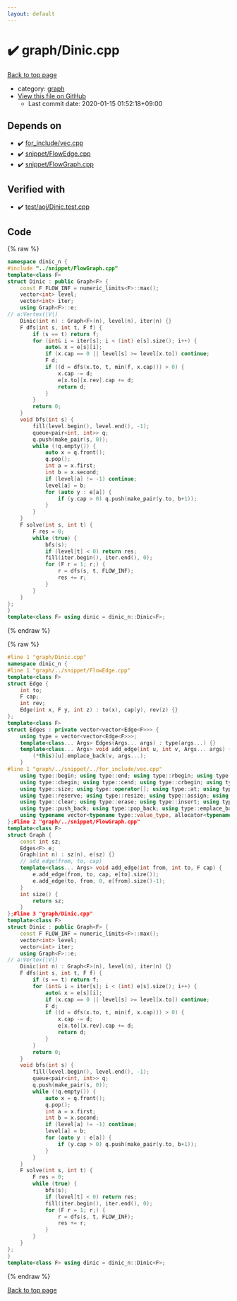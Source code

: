 ```yaml
---
layout: default
---
```


<!-- mathjax config similar to math.stackexchange -->
<script type="text/javascript" async
  src="https://cdnjs.cloudflare.com/ajax/libs/mathjax/2.7.5/MathJax.js?config=TeX-MML-AM_CHTML">
</script>
<script type="text/x-mathjax-config">
  MathJax.Hub.Config({
    TeX: { equationNumbers: { autoNumber: "AMS" }},
    tex2jax: {
      inlineMath: [ ['$','$'] ],
      processEscapes: true
    },
    "HTML-CSS": { matchFontHeight: false },
    displayAlign: "left",
    displayIndent: "2em"
  });
</script>

<script type="text/javascript" src="https://cdnjs.cloudflare.com/ajax/libs/jquery/3.4.1/jquery.min.js"></script>
<script src="https://cdn.jsdelivr.net/npm/jquery-balloon-js@1.1.2/jquery.balloon.min.js" integrity="sha256-ZEYs9VrgAeNuPvs15E39OsyOJaIkXEEt10fzxJ20+2I=" crossorigin="anonymous"></script>
<script type="text/javascript" src="../../assets/js/copy-button.js"></script>
<link rel="stylesheet" href="../../assets/css/copy-button.css" />


# :heavy_check_mark: graph/Dinic.cpp

<a href="../../index.html">Back to top page</a>

* category: <a href="../../index.html#f8b0b924ebd7046dbfa85a856e4682c8">graph</a>
* <a href="{{ site.github.repository_url }}/blob/master/graph/Dinic.cpp">View this file on GitHub</a>
    - Last commit date: 2020-01-15 01:52:18+09:00




## Depends on

* :heavy_check_mark: <a href="../for_include/vec.cpp.html">for_include/vec.cpp</a>
* :heavy_check_mark: <a href="../snippet/FlowEdge.cpp.html">snippet/FlowEdge.cpp</a>
* :heavy_check_mark: <a href="../snippet/FlowGraph.cpp.html">snippet/FlowGraph.cpp</a>


## Verified with

* :heavy_check_mark: <a href="../../verify/test/aoj/Dinic.test.cpp.html">test/aoj/Dinic.test.cpp</a>


## Code

<a id="unbundled"></a>
{% raw %}
```cpp
namespace dinic_n {
#include "../snippet/FlowGraph.cpp"
template<class F>
struct Dinic : public Graph<F> {
	const F FLOW_INF = numeric_limits<F>::max();
	vector<int> level;
	vector<int> iter;
	using Graph<F>::e;
// a:Vertex(|V|)
	Dinic(int n) : Graph<F>(n), level(n), iter(n) {}
	F dfs(int s, int t, F f) {
		if (s == t) return f;
		for (int& i = iter[s]; i < (int) e[s].size(); i++) {
			auto& x = e[s][i];
			if (x.cap == 0 || level[s] >= level[x.to]) continue;
			F d;
			if ((d = dfs(x.to, t, min(f, x.cap))) > 0) {
				x.cap -= d;
				e[x.to][x.rev].cap += d;
				return d;
			}
		}
		return 0;
	}
	void bfs(int s) {
		fill(level.begin(), level.end(), -1);
		queue<pair<int, int>> q;
		q.push(make_pair(s, 0));
		while (!q.empty()) {
			auto x = q.front();
			q.pop();
			int a = x.first;
			int b = x.second;
			if (level[a] != -1) continue;
			level[a] = b;
			for (auto y : e[a]) {
				if (y.cap > 0) q.push(make_pair(y.to, b+1));
			}
		}
	}
	F solve(int s, int t) {
		F res = 0;
		while (true) {
			bfs(s);
			if (level[t] < 0) return res;
			fill(iter.begin(), iter.end(), 0);
			for (F r = 1; r;) {
				r = dfs(s, t, FLOW_INF);
				res += r;
			}
		}
	}
};
}
template<class F> using dinic = dinic_n::Dinic<F>;
```
{% endraw %}

<a id="bundled"></a>
{% raw %}
```cpp
#line 1 "graph/Dinic.cpp"
namespace dinic_n {
#line 1 "graph/../snippet/FlowEdge.cpp"
template<class F>
struct Edge {
	int to;
	F cap;
	int rev;
	Edge(int x, F y, int z) : to(x), cap(y), rev(z) {}
};
template<class F>
struct Edges : private vector<vector<Edge<F>>> {
	using type = vector<vector<Edge<F>>>;
	template<class... Args> Edges(Args... args) : type(args...) {}
	template<class... Args> void add_edge(int u, int v, Args... args) {
		(*this)[u].emplace_back(v, args...);
	}
#line 1 "graph/../snippet/../for_include/vec.cpp"
	using type::begin; using type::end; using type::rbegin; using type::rend;
	using type::cbegin; using type::cend; using type::crbegin; using type::crend;
	using type::size; using type::operator[]; using type::at; using type::back; using type::front;
	using type::reserve; using type::resize; using type::assign; using type::shrink_to_fit;
	using type::clear; using type::erase; using type::insert; using type::swap; 
	using type::push_back; using type::pop_back; using type::emplace_back; using type::empty;
	using typename vector<typename type::value_type, allocator<typename type::value_type>>::iterator;#line 16 "graph/../snippet/FlowEdge.cpp"
};#line 2 "graph/../snippet/FlowGraph.cpp"
template<class F>
struct Graph {
	const int sz;
	Edges<F> e;
	Graph(int n) : sz(n), e(sz) {}
	// add_edge(from, to, cap)
	template<class... Args> void add_edge(int from, int to, F cap) {
		e.add_edge(from, to, cap, e[to].size());
		e.add_edge(to, from, 0, e[from].size()-1);
	}
	int size() {
		return sz;
	}
};#line 3 "graph/Dinic.cpp"
template<class F>
struct Dinic : public Graph<F> {
	const F FLOW_INF = numeric_limits<F>::max();
	vector<int> level;
	vector<int> iter;
	using Graph<F>::e;
// a:Vertex(|V|)
	Dinic(int n) : Graph<F>(n), level(n), iter(n) {}
	F dfs(int s, int t, F f) {
		if (s == t) return f;
		for (int& i = iter[s]; i < (int) e[s].size(); i++) {
			auto& x = e[s][i];
			if (x.cap == 0 || level[s] >= level[x.to]) continue;
			F d;
			if ((d = dfs(x.to, t, min(f, x.cap))) > 0) {
				x.cap -= d;
				e[x.to][x.rev].cap += d;
				return d;
			}
		}
		return 0;
	}
	void bfs(int s) {
		fill(level.begin(), level.end(), -1);
		queue<pair<int, int>> q;
		q.push(make_pair(s, 0));
		while (!q.empty()) {
			auto x = q.front();
			q.pop();
			int a = x.first;
			int b = x.second;
			if (level[a] != -1) continue;
			level[a] = b;
			for (auto y : e[a]) {
				if (y.cap > 0) q.push(make_pair(y.to, b+1));
			}
		}
	}
	F solve(int s, int t) {
		F res = 0;
		while (true) {
			bfs(s);
			if (level[t] < 0) return res;
			fill(iter.begin(), iter.end(), 0);
			for (F r = 1; r;) {
				r = dfs(s, t, FLOW_INF);
				res += r;
			}
		}
	}
};
}
template<class F> using dinic = dinic_n::Dinic<F>;
```
{% endraw %}

<a href="../../index.html">Back to top page</a>

